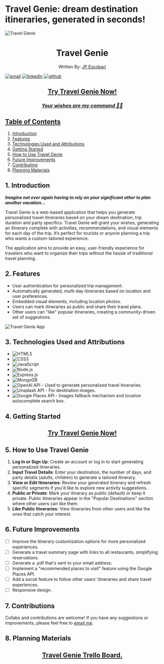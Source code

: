 # Travel Genie: dream destination itineraries, generated in seconds!

![Travel Genie](https://i.imgur.com/x5qNp21.png)

<h1 style="text-align: center;">Travel Genie</h1>

<p align="center">Written By: <a href="https://www.linkedin.com/in/juanpabloescobari">JP Escobari</a></p>

<a href='mailto:jpe911@gmail.com'>![email](https://img.shields.io/badge/Gmail-D14836?style=for-the-badge&logo=gmail&logoColor=white)</a> <a href='www.linkedin.com/in/juanpabloescobari'>![linkedIn](https://img.shields.io/badge/LinkedIn-0077B5?style=for-the-badge&logo=linkedin&logoColor=white)</a>
<a href='https://github.com/Cone911'> ![github](https://img.shields.io/badge/GitHub%20Pages-222222?style=for-the-badge&logo=GitHub%20Pages&logoColor=white)</a>

<h2 align="center"><strong><a href="https://travel-genie-bc25ed2ebefa.herokuapp.com/">Try Travel Genie Now!</a></strong></h2>
<h3 align="center"><em><a href="https://travel-genie-bc25ed2ebefa.herokuapp.com/">Your wishes are my command 🙏🧞</em></h3>

## Table of Contents

1. [Introduction](#1-introduction)
2. [Features](#2-features)
3. [Technologies Used and Attributions](#3-technologies-used)
4. [Getting Started](#4-getting-started)
5. [How to Use Travel Genie](#5-how-to-use-travel-genie)
6. [Future Improvements](#6-future-improvements)
7. [Contributing](#7-contributing)
8. [Planning Materials](#8-planning-materials)

## 1. Introduction

***Imagine not ever again having to rely on your significant other to plan another vacation...***

Travel Genie is a web-based application that helps you generate personalized travel itineraries based on your dream destination, trip duration and party specifics. Travel Genie will grant your wishes, generating an itinerary complete with activities, recommendations, and visual elements for each day of the trip. It’s perfect for tourists or anyone planning a trip who wants a custom-tailored experience.

The application aims to provide an easy, user-friendly experience for travelers who want to organize their trips without the hassle of traditional travel planning.

## 2. Features

- User authentication for personalized trip management.
- Automatically generated, multi-day itineraries based on location and user preferences.
- Embedded visual elements, including location photos.
- Users can mark itineraries as public and share their travel plans.
- Other users can "like" popular itineraries, creating a community-driven set of suggestions.

![Travel Genie App](https://i.imgur.com/Pdt1GyW.png)

## 3. Technologies Used and Attributions

- ![HTML5](https://img.shields.io/badge/HTML5-E34F26?style=for-the-badge&logo=html5&logoColor=white)
- ![CSS3](https://img.shields.io/badge/CSS3-1572B6?style=for-the-badge&logo=css3&logoColor=white)
- ![JavaScript](https://img.shields.io/badge/JavaScript-323330?style=for-the-badge&logo=javascript&logoColor=F7DF1E)
- ![Node.js](https://img.shields.io/badge/Node.js-43853D?style=for-the-badge&logo=node.js&logoColor=white)
- ![Express.js](https://img.shields.io/badge/Express.js-404D59?style=for-the-badge)
- ![MongoDB](https://img.shields.io/badge/MongoDB-4EA94B?style=for-the-badge&logo=mongodb&logoColor=white)
- ![OpenAI API](https://img.shields.io/badge/OpenAI-4285F4?style=for-the-badge&logo=OpenAI&logoColor=white) - Used to generate personalized travel itineraries.
- ![Unsplash API](https://img.shields.io/badge/Unsplash-000000?style=for-the-badge&logo=unsplash&logoColor=white) - For destination images.
- ![Google Places API](https://img.shields.io/badge/Google%20Places-4285F4?style=for-the-badge&logo=google&logoColor=white) - Images fallback mechanism and location autocomplete search box.

## 4. Getting Started

<h2 align="center"><strong><a href="https://travel-genie.herokuapp.com/">Try Travel Genie Now!</a></strong></h2>

## 5. How to Use Travel Genie

1. **Log In or Sign Up**: Create an account or log in to start generating personalized itineraries.
2. **Input Travel Details**: Enter your destination, the number of days, and party details (adults, children) to generate a tailored itinerary.
3. **View or Edit Itineraries**: Review your generated itinerary and refresh specific segments if you'd like to explore new activity suggestions.
4. **Public or Private**: Mark your itinerary as public (default) or keep it private. Public itineraries appear in the "Popular Destinations" section where other users can like them.
5. **Like Public Itineraries**: View itineraries from other users and like the ones that catch your interest.

## 6. Future Improvements

- [ ] Improve the itinerary customization options for more personalized experiences.
- [ ] Generate a travel summary page with links to all restaurants, simplifying reservations.
- [ ] Generate a .pdf that's sent to your email address.
- [ ] Implement a "recommended places to visit" feature using the Google Places API.
- [ ] Add a social feature to follow other users’ itineraries and share travel experiences.
- [ ] Responsive design.

## 7. Contributions

Collabs and contributions are welcome! If you have any suggestions or improvements, please feel free to <a href='mailto:jpe911@gmail.com'>email me</a>.

## 8. Planning Materials

<h2 align="center"><a href="https://trello.com/b/02vKufow/travel-genie">Travel Genie Trello Board.</a></h2>
